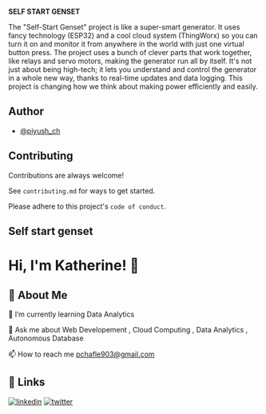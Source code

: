 **SELF START GENSET**

The "Self-Start Genset" project is like a super-smart generator. It uses fancy technology (ESP32) and a cool cloud system (ThingWorx) so you can turn it on and monitor it from anywhere in the world with just one virtual button press. The project uses a bunch of clever parts that work together, like relays and servo motors, making the generator run all by itself. It's not just about being high-tech; it lets you understand and control the generator in a whole new way, thanks to real-time updates and data logging. This project is changing how we think about making power efficiently and easily.


## Author

- [@piyush_ch](https://github.com/piyush-cha)


## Contributing

Contributions are always welcome!

See `contributing.md` for ways to get started.

Please adhere to this project's `code of conduct`.


## Self start genset
# Hi, I'm Katherine! 👋


## 🚀 About Me
🌱 I’m currently learning Data Analytics

💬 Ask me about Web Developement , Cloud Computing , Data Analytics , Autonomous Database

📫 How to reach me pchafle903@gmail.com


## 🔗 Links
[![linkedin](https://img.shields.io/badge/linkedin-0A66C2?style=for-the-badge&logo=linkedin&logoColor=white)](https://www.linkedin.com/in/piyushchafle26)
[![twitter](https://img.shields.io/badge/twitter-1DA1F2?style=for-the-badge&logo=twitter&logoColor=white)](https://twitter.com/piyush_chafle02)



